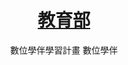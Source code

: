 ---
title: "
    <a class='underline' href='https://etutor.moe.gov.tw/etutor/' target='_blank' >教育部</a> 
    "
subtitle: "數位學伴學習計畫  數位學伴"
description: "Mar. 2023 - Jun. 2023"
icon: '2'
pubDate: 'Jul 08 2022'
heroImage: "/src/assets/adriana.jpg"

---